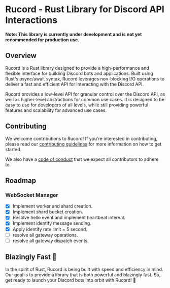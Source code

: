 # Rucord - Rust Library for Discord API Interactions

**Note: This library is currently under development and is not yet recommended for production use.**

## Overview

Rucord is a Rust library designed to provide a high-performance and flexible interface for building Discord bots and applications. Built using Rust's async/await syntax, Rucord leverages non-blocking I/O operations to deliver a fast and efficient API for interacting with the Discord API.

Rucord provides a low-level API for granular control over the Discord API, as well as higher-level abstractions for common use cases. It is designed to be easy to use for developers of all levels, while still providing powerful features and scalability for advanced use cases.

## Contributing

We welcome contributions to Rucord! If you're interested in contributing, please read our [contributing guidelines](CONTRIBUTING.md) for more information on how to get started.

We also have a [code of conduct](CODE_OF_CONDUCT.md) that we expect all contributors to adhere to.

## Roadmap

### WebSocket Manager
- [x] Implement worker and shard creation.
- [x] Implement shard bucket creation.
- [x] Resolve hello event and implement heartbeat interval.
- [x] Implement identify message sending.
- [x] Apply identify rate limit = 5 second.
- [ ] resolve all gateway operations.
- [ ] resolve all gateway dispatch events.

## Blazingly Fast 🚀

In the spirit of Rust, Rucord is being built with speed and efficiency in mind. Our goal is to provide a library that is both powerful and blazingly fast. So, get ready to launch your Discord bots into orbit with Rucord! 🚀
